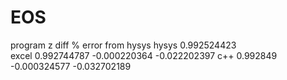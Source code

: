 # EOS

program     z            diff     % error from hysys
hysys	0.992524423		
excel	0.992744787	 -0.000220364	-0.022202397
c++	    0.992849	 -0.000324577	-0.032702189
